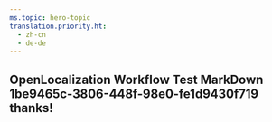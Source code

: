 ```yaml
---
ms.topic: hero-topic
translation.priority.ht: 
  - zh-cn
  - de-de
---
```

## OpenLocalization Workflow Test MarkDown 1be9465c-3806-448f-98e0-fe1d9430f719 thanks!
